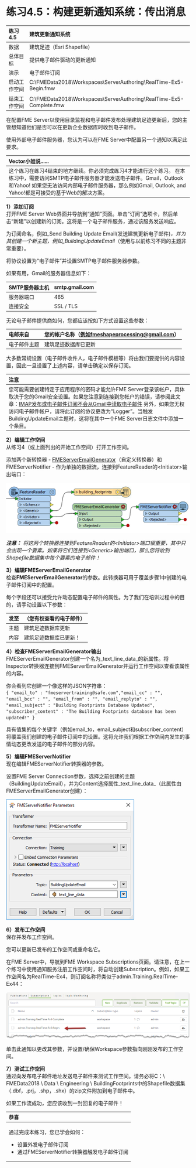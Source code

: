 # 练习4.5：构建更新通知系统：传出消息

|  练习4.5 |  建筑更新通知系统 |
| :--- | :--- |
| 数据 | 建筑足迹（Esri Shapefile） |
| 总体目标 | 提供电子邮件驱动的更新通知 |
| 演示 | 电子邮件订阅 |
| 启动工作空间 | C:\FMEData2018\Workspaces\ServerAuthoring\RealTime-Ex5-Begin.fmw |
| 结束工作空间 | C:\FMEData2018\Workspaces\ServerAuthoring\RealTime-Ex5-Complete.fmw |

在配置FME Server以使用目录监视和电子邮件发布处理建筑足迹更新后，您的主管想知道他们是否可以在更新企业数据库时收到电子邮件。

使用外部电子邮件服务器，您认为可以在FME Server中配置另一个通知以满足此要求。

|  Vector小姐说...... |
| :--- |
|  这个练习在练习4结束的地方继续。你必须完成练习4才能进行这个练习。 在本练习中，需要访问SMTP电子邮件服务器才能发送电子邮件。Gmail，Outlook和Yahoo! 如果您无法访问内部电子邮件服务器，那么例如Gmail, Outlook, and Yahoo!都是可接受的基于Web的解决方案。 |

  
**1）添加订阅**  
打开FME Server Web界面并导航到“通知”页面。单击“订阅”选项卡，然后单击“新建”以创建新的订阅。这将是一个电子邮件服务，通过该服务发送响应。

为订阅命名，例如_Send Building Update Email\(发送建筑更新电子邮件\)_，并为其创建一个新主题，例如_BuildingUpdateEmail_（使用与以前练习不同的主题非常重要）。

将协议设置为“电子邮件”并设置SMTP电子邮件服务器参数。

如果有用，Gmail的服务器信息如下：

| SMTP服务器主机 | smtp.gmail.com |
| :--- | :--- |
| 服务器端口 | 465 |
| 连接安全 | SSL / TLS |

无论电子邮件提供商如何，您都应该按如下方式设置这些参数：

| 电邮来自 | 您的帐户名称（例如fmeshapeprocessing@gmail.com） |
| :--- | :--- |
| 电子邮件主题 | 建筑足迹数据库已更新 |

大多数常规设置（电子邮件收件人，电子邮件模板等）将由我们要提供的内容设置，因此一旦设置了上述内容，请单击确定以保存订阅。

|  注意 |
| :--- |
|  您可能需要创建特定于应用程序的密码才能允许FME Server登录该帐户，具体取决于您的Gmail安全设置。如果您注意到连接到您帐户的错误，请参阅此文章：[IMAP发布或电子邮件订阅不会从Gmail中读取电子邮件](https://knowledge.safe.com/articles/394/imap-publisher-not-reading-emails-from-gmail.html) 另外，如果您无权访问电子邮件帐户，请将此订阅的协议更改为“Logger”。当触发BuildingUpdateEmail主题时，这将在其中一个FME Server日志文件中添加一个条目。 |

  
**2）编辑工作空间**  
从练习4（或上面列出的开始工作空间）打开工作空间。

添加两个新转换器 - [FMEServerEmailGenerator](https://hub.safe.com/transformers/fmeserveremailgenerator)（自定义转换器）和FMEServerNotifier - 作为单独的数据流，连接到FeatureReader的&lt;Initiator&gt;输出端口：

[![](../.gitbook/assets/img4.436.ex5.workspacewithnotifier.png)](https://github.com/xuhengxx/FMETraining-1/tree/f1cdae5373cf9425ee2d148732792713c9043d44/ServerAuthoring4RealTime/Images/Img4.436.Ex5.WorkspaceWithNotifier.png)

_**注意：**_ _将这两个转换器连接到FeatureReader的&lt;Initiator&gt;端口很重要，其中只会出现一个要素。如果将它们连接到&lt;Generic&gt;输出端口，那么您将收到Shapefile数据集中每个要素的电子邮件！_

  
**3）编辑FMEServerEmailGenerator**  
检查**FMEServerEmailGenerator**的参数。此转换器可用于覆盖步骤1中创建的电子邮件订阅中的配置。

每个字段还可以接受允许动态配置电子邮件的属性。为了我们在培训过程中的目的，请手动设置以下参数：

| 发至 | （您有权查看的电子邮件） |
| :--- | :--- |
| 主题 | 建筑足迹数据库更新 |
| 内容 | 建筑足迹数据库已更新！ |

  
**4）检查FMEServerEmailGenerator输出**  
 FMEServerEmailGenerator创建一个名为_text\_line\_data_的新属性。将Inspector转换器连接到FMEServerEmailGenerator并运行工作空间以查看该属性的内容。

你会看到它创建一个像这样的JSON字符串：  
`{ "email_to" : "fmeservertraining@safe.com","email_cc" : "", "email_bcc" : "", "email_from" : "", "email_replyto" : "", "email_subject" : "Building Footprints Database Updated", "subscriber_content" : "The Building Footprints database has been updated!" }`

具有值集的每个关键字（例如email\_to，email\_subject和subscriber\_content）将覆盖我们创建的电子邮件订阅中的设置。这将允许我们根据工作空间内发生的事情动态更改发送的电子邮件的部分内容。

  
**5）编辑FMEServerNotifier**  
现在编辑FMEServerNotifier转换器的参数。

设置FME Server Connection参数，选择之前创建的主题（BuildingUpdateEmail），并为Content选择属性_text\_line\_data_（此属性由FMEServerEmailGenerator创建）：

[![](../.gitbook/assets/img4.437.ex5.fmeservernotifierparameters.png)](https://github.com/xuhengxx/FMETraining-1/tree/f1cdae5373cf9425ee2d148732792713c9043d44/ServerAuthoring4RealTime/Images/Img4.437.Ex5.FMEServerNotifierParameters.png)

  
**6）发布工作空间**  
保存并发布工作空间。

您可以更新已发布的工作空间或重命名它。

在FME Server中，导航到FME Workspace Subscriptions页面。请注意，在上一个练习中使用通知服务注册工作空间时，将自动创建Subscription。例如，如果工作空间名为RealTime-Ex4，则订阅名称将类似于admin.Training.RealTime-Ex44：

[![](../.gitbook/assets/img4.438.ex5.findingsubscription.png)](https://github.com/xuhengxx/FMETraining-1/tree/f1cdae5373cf9425ee2d148732792713c9043d44/ServerAuthoring4RealTime/Images/Img4.438.Ex5.FindingSubscription.png)

单击此通知以更改其参数，并设置/确保Workspace参数指向刚刚发布的工作空间。

  
**7）测试工作空间**  
通过向发布电子邮件地址发送电子邮件来测试工作空间。请务必将C：\ FMEData2018 \ Data \ Engineering \ BuildingFootprints中的Shapefile数据集（.dbf，.prj，.shp，.shx）的zip文件附加到电子邮件中。

如果工作流成功，您应该收到一封回复的电子邮件！

<table>
  <thead>
    <tr>
      <th style="text-align:left">恭喜</th>
    </tr>
  </thead>
  <tbody>
    <tr>
      <td style="text-align:left">
        <p>通过完成本练习，您已学会如何：
          <br />
        </p>
        <ul>
          <li>设置外发电子邮件订阅</li>
          <li>通过FMEServerNotifier转换器触发电子邮件订阅</li>
        </ul>
      </td>
    </tr>
  </tbody>
</table>